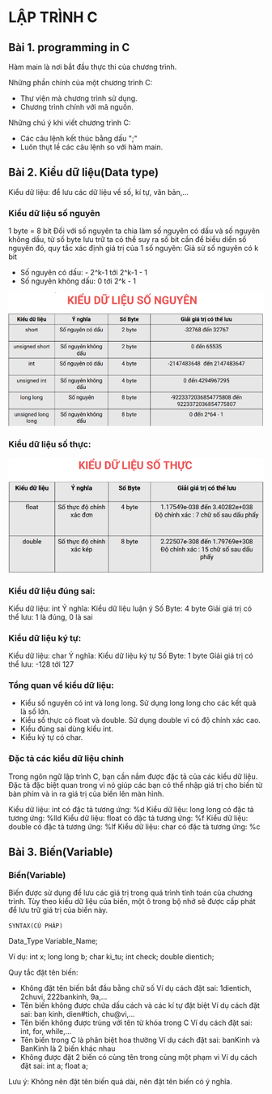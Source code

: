 # LẬP TRÌNH C

## Bài 1. programming in C 
Hàm main là nơi bắt đầu thực thi của chương trình.

Những phần chính của một chương trình C:
- Thư viện mà chương trình sử dụng.
- Chương trình chính với mã nguồn.

Những chú ý khi viết chương trình C:
- Các câu lệnh kết thúc bằng dấu ";"
- Luôn thụt lề các câu lệnh so với hàm main.

## Bài 2. Kiểu dữ liệu(Data type)
Kiểu dữ liệu: để lưu các dữ liệu về số, kí tự, văn bản,...

### Kiểu dữ liệu số nguyên 
1 byte = 8 bit
Đối với số nguyên ta chia làm số nguyên có dấu và số nguyên không dấu, từ số byte lưu trữ ta có thể suy ra số bit cần để biểu diển số nguyên đó, quy tắc xác định giá trị của 1 số nguyên:
Giả sử số nguyên có k bit
- Số nguyên có dấu: - 2^k-1 tới 2^k-1 - 1
- Số nguyên không dấu: 0 tới 2^k - 1

![Alt text](image.png) 

### Kiểu dữ liệu số thực:

![Alt text](image-1.png)

### Kiểu dữ liệu đúng sai:
Kiểu dữ liệu: int
Ý nghĩa: Kiểu dữ liệu luận ý 
Số Byte: 4 byte
Giải giá trị có thể lưu: 1 là đúng, 0 là sai

### Kiểu dữ liệu ký tự:
Kiểu dữ liệu: char
Ý nghĩa: Kiểu dữ liệu ký tự
Số Byte: 1 byte
Giải giá trị có thể lưu: -128 tới 127

### Tổng quan về kiểu dữ liệu:
- Kiểu số nguyên có int và long long.
    Sử dụng long long cho các kết quả là số lớn.
- Kiểu số thực có float và double.
    Sử dụng double vì có độ chính xác cao.
- Kiểu đúng sai dùng kiểu int.
- Kiểu ký tự có char.

### Đặc tả các kiểu dữ liệu chính
Trong ngôn ngữ lập trình C, bạn cần nắm được đặc tả của các kiểu dữ liệu. Đặc tả đặc biệt quan trong vì nó giúp các bạn có thể nhập giá trị cho biến từ bàn phím và in ra giá trị của biến lên màn hình.

Kiểu dữ liệu: int có đặc tả tương ứng: %d
Kiểu dữ liệu: long long có đặc tả tương ứng: %lld
Kiểu dữ liệu: float có đặc tả tương ứng: %f
Kiểu dữ liệu: double có đặc tả tương ứng: %lf
Kiểu dữ liệu: char có đặc tả tương ứng: %c

## Bài 3. Biến(Variable)
### Biến(Variable)
Biến được sử dụng để lưu các giá trị trong quá trình tính toán
của chương trình. Tùy theo kiểu dữ liệu của biến, một ô trong bộ nhớ sẽ được cấp phát để lưu trữ giá trị của biến này. 

    SYNTAX(CÚ PHÁP)
Data_Type Variable_Name;

Ví dụ:
int x;
long long b;
char ki_tu;
int check;
double dientich;

Quy tắc đặt tên biến:
- Không đặt tên biến bắt đầu bằng chữ số
    Ví dụ cách đặt sai: 1dientich, 2chuvi, 222bankinh, 9a,...
- Tên biến không được chứa dấu cách và các kí tự đặt biệt
    Ví dụ cách đặt sai: ban kinh, dien#tich, chu@vi,...
- Tên biến không được trùng với tên từ khóa trong C
    Ví dụ cách đặt sai: int, for, while,...
- Tên biến trong C là phân biệt hoa thường
    Ví dụ cách đặt sai: banKinh và BanKinh là 2 biến khác nhau
- Không được đặt 2 biến có cùng tên trong cùng một phạm vi
    Ví dụ cách đặt sai: int a; float a;

Lưu ý: Không nên đặt tên biến quá dài, nên đặt tên biến có ý nghĩa.